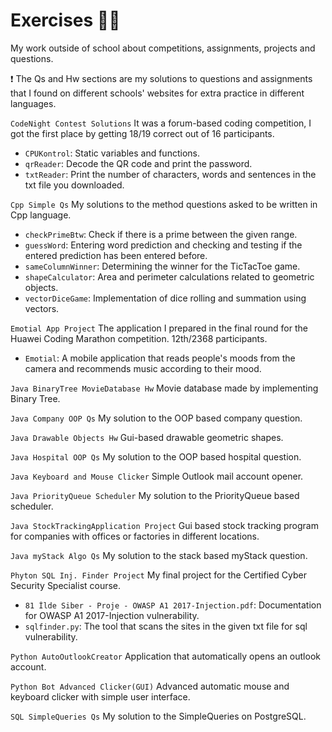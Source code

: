 # Exercises :man_technologist:
My work outside of school about competitions, assignments, projects and questions.

:exclamation: The Qs and Hw sections are my solutions to questions and assignments that I found on different schools' websites for extra practice in different languages.

`CodeNight Contest Solutions`
It was a forum-based coding competition, I got the first place by getting 18/19 correct out of 16 participants. 
- `CPUKontrol`: Static variables and functions.
- `qrReader`: Decode the QR code and print the password.
- `txtReader`: Print the number of characters, words and sentences in the txt file you downloaded.

`Cpp Simple Qs`
My solutions to the method questions asked to be written in Cpp language.
- `checkPrimeBtw`: Check if there is a prime between the given range.
- `guessWord`: Entering word prediction and checking and testing if the entered prediction has been entered before.
- `sameColumnWinner`: Determining the winner for the TicTacToe game. 
- `shapeCalculator`: Area and perimeter calculations related to geometric objects.
- `vectorDiceGame`: Implementation of dice rolling and summation using vectors. 

`Emotial App Project`
The application I prepared in the final round for the Huawei Coding Marathon competition. 12th/2368 participants.
- `Emotial`: A mobile application that reads people's moods from the camera and recommends music according to their mood.

`Java BinaryTree MovieDatabase Hw`
Movie database made by implementing Binary Tree.

`Java Company OOP Qs`
My solution to the OOP based company question. 

`Java Drawable Objects Hw`
Gui-based drawable geometric shapes.

`Java Hospital OOP Qs`
My solution to the OOP based hospital question. 

`Java Keyboard and Mouse Clicker`
Simple Outlook mail account opener.

`Java PriorityQueue Scheduler`
My solution to the PriorityQueue based scheduler.

`Java StockTrackingApplication Project`
Gui based stock tracking program for companies with offices or factories in different locations.

`Java myStack Algo Qs`
My solution to the stack based myStack question.

`Phyton SQL Inj. Finder Project`
My final project for the Certified Cyber Security Specialist course.
- `81 İlde Siber - Proje - OWASP A1 2017-Injection.pdf`: Documentation for OWASP A1 2017-Injection vulnerability. 
- `sqlfinder.py`: The tool that scans the sites in the given txt file for sql vulnerability. 

`Python AutoOutlookCreator`
Application that automatically opens an outlook account.

`Python Bot Advanced Clicker(GUI)`
Advanced automatic mouse and keyboard clicker with simple user interface.

`SQL SimpleQueries Qs`
My solution to the SimpleQueries on PostgreSQL.
